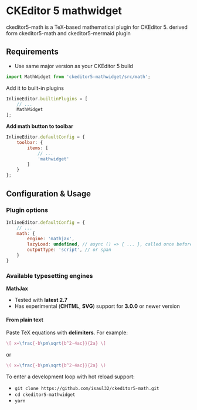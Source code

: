 # CKEditor 5 mathwidget

ckeditor5-math is a TeX-based mathematical plugin for CKEditor 5.
derived form ckeditor5-math and ckeditor5-mermaid plugin

## Requirements

-   Use same major version as your CKEditor 5 build


```js
import MathWidget from 'ckeditor5-mathwidget/src/math';
```

Add it to built-in plugins

```js
InlineEditor.builtinPlugins = [
	// ...
	MathWidget
];
```

**Add math button to toolbar**

```js
InlineEditor.defaultConfig = {
	toolbar: {
		items: [
			// ...
			'mathwidget'
		]
	}
};
```

## Configuration & Usage

### Plugin options

```js
InlineEditor.defaultConfig = {
	// ...
	math: {
		engine: 'mathjax',
		lazyLoad: undefined, // async () => { ... }, called once before rendering first equation if engine doesn't exist. After resolving promise, plugin renders equations.
		outputType: 'script', // or span
	}
}
```

### Available typesetting engines

**MathJax**
-   Tested with **latest 2.7**
-   Has experimental (**CHTML**, **SVG**) support for **3.0.0** or newer version

#### From plain text

Paste TeX equations with **delimiters**. For example:

```latex
\[ x=\frac{-b\pm\sqrt{b^2-4ac}}{2a} \]
```

or

```latex
\( x=\frac{-b\pm\sqrt{b^2-4ac}}{2a} \)
```

To enter a development loop with hot reload support:

-   `git clone https://github.com/isaul32/ckeditor5-math.git`
-   `cd ckeditor5-mathwidget`
-   `yarn`
